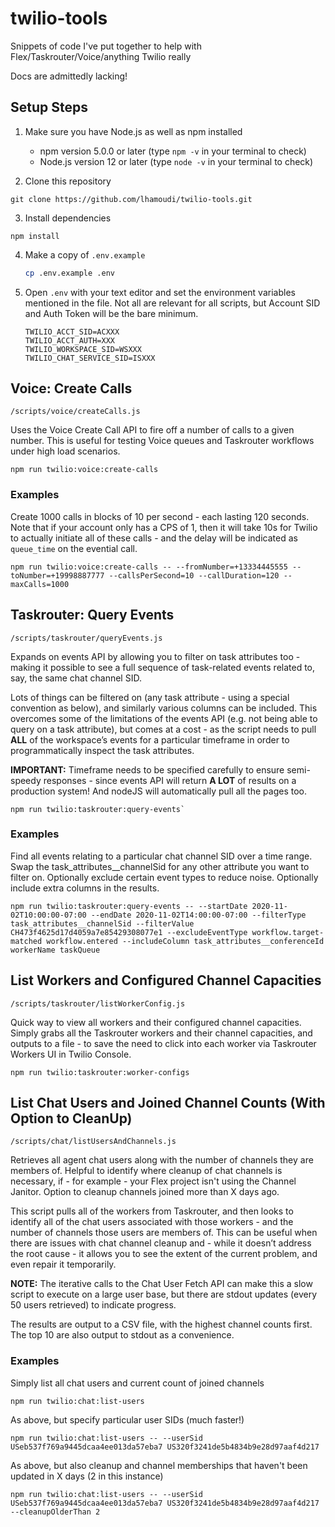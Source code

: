 # twilio-tools

Snippets of code I've put together to help with Flex/Taskrouter/Voice/anything Twilio really

Docs are admittedly lacking!

## Setup Steps

1. Make sure you have Node.js as well as npm installed

   - npm version 5.0.0 or later (type `npm -v` in your terminal to check)
   - Node.js version 12 or later (type `node -v` in your terminal to check)

2. Clone this repository

```
git clone https://github.com/lhamoudi/twilio-tools.git
```

3. Install dependencies

```
npm install
```

4. Make a copy of `.env.example`

   ```bash
   cp .env.example .env
   ```

5. Open `.env` with your text editor and set the environment variables mentioned in the file. Not all are relevant for all scripts, but Account SID and Auth Token will be the bare minimum.

   ```
   TWILIO_ACCT_SID=ACXXX
   TWILIO_ACCT_AUTH=XXX
   TWILIO_WORKSPACE_SID=WSXXX
   TWILIO_CHAT_SERVICE_SID=ISXXX
   ```

## Voice: Create Calls

`/scripts/voice/createCalls.js`

Uses the Voice Create Call API to fire off a number of calls to a given number. This is useful for testing Voice queues and Taskrouter workflows under high load scenarios.

```
npm run twilio:voice:create-calls
```

### Examples

Create 1000 calls in blocks of 10 per second - each lasting 120 seconds. Note that if your account only has a CPS of 1, then it will take 10s for Twilio to actually initiate all of these calls - and the delay will be indicated as `queue_time` on the evential call.

```
npm run twilio:voice:create-calls -- --fromNumber=+13334445555 --toNumber=+19998887777 --callsPerSecond=10 --callDuration=120 --maxCalls=1000
```

## Taskrouter: Query Events

`/scripts/taskrouter/queryEvents.js`

Expands on events API by allowing you to filter on task attributes too - making it possible to see a full sequence of task-related events related to, say, the same chat channel SID.

Lots of things can be filtered on (any task attribute - using a special convention as below), and similarly various columns can be included. This overcomes some of the limitations of the events API (e.g. not being able to query on a task attribute), but comes at a cost - as the script needs to pull **ALL** of the workspace’s events for a particular timeframe in order to programmatically inspect the task attributes.

**IMPORTANT:** Timeframe needs to be specified carefully to ensure semi-speedy responses - since events API will return **A LOT** of results on a production system! And nodeJS will automatically pull all the pages too.

```
npm run twilio:taskrouter:query-events`
```

### Examples

Find all events relating to a particular chat channel SID over a time range. Swap the task_attributes\_\_channelSid for any other attribute you want to filter on. Optionally exclude certain event types to reduce noise. Optionally include extra columns in the results.

```
npm run twilio:taskrouter:query-events -- --startDate 2020-11-02T10:00:00-07:00 --endDate 2020-11-02T14:00:00-07:00 --filterType task_attributes__channelSid --filterValue CH473f4625d17d4059a7e85429308077e1 --excludeEventType workflow.target-matched workflow.entered --includeColumn task_attributes__conferenceId workerName taskQueue
```

## List Workers and Configured Channel Capacities

`/scripts/taskrouter/listWorkerConfig.js`

Quick way to view all workers and their configured channel capacities. Simply grabs all the Taskrouter workers and their channel capacities, and outputs to a file - to save the need to click into each worker via Taskrouter Workers UI in Twilio Console.

```
npm run twilio:taskrouter:worker-configs
```

## List Chat Users and Joined Channel Counts (With Option to CleanUp)

`/scripts/chat/listUsersAndChannels.js`

Retrieves all agent chat users along with the number of channels they are members of. Helpful to identify where cleanup of chat channels is necessary, if - for example - your Flex project isn't using the Channel Janitor. Option to cleanup channels joined more than X days ago.

This script pulls all of the workers from Taskrouter, and then looks to identify all of the chat users associated with those workers - and the number of channels those users are members of. This can be useful when there are issues with chat channel cleanup and - while it doesn’t address the root cause - it allows you to see the extent of the current problem, and even repair it temporarily.

**NOTE:** The iterative calls to the Chat User Fetch API can make this a slow script to execute on a large user base, but there are stdout updates (every 50 users retrieved) to indicate progress.

The results are output to a CSV file, with the highest channel counts first. The top 10 are also output to stdout as a convenience.

### Examples

Simply list all chat users and current count of joined channels

```
npm run twilio:chat:list-users
```

As above, but specify particular user SIDs (much faster!)

```
npm run twilio:chat:list-users -- --userSid USeb537f769a9445dcaa4ee013da57eba7 US320f3241de5b4834b9e28d97aaf4d217
```

As above, but also cleanup and channel memberships that haven't been updated in X days (2 in this instance)

```
npm run twilio:chat:list-users -- --userSid USeb537f769a9445dcaa4ee013da57eba7 US320f3241de5b4834b9e28d97aaf4d217 --cleanupOlderThan 2
```
